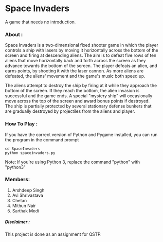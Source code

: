 # Space Invaders
A game that needs no introduction.

### About :
Space Invaders is a two-dimensional fixed shooter game in which the player controls 
a ship with lasers by moving it horizontally across the bottom of the screen and 
firing at descending aliens. 
The aim is to defeat five rows of ten aliens that move horizontally back and forth 
across the screen as they advance towards the bottom of the screen. 
The player defeats an alien, and earns points, by shooting it with the laser cannon. 
As more aliens are defeated, the aliens' movement and the game's music both speed up.

The aliens attempt to destroy the ship by firing at it while they approach the bottom 
of the screen. 
If they reach the bottom, the alien invasion is successful and the game ends. 
A special "mystery ship" will occasionally move across the top of the screen 
and award bonus points if destroyed. 
The ship is partially protected by several stationary defense bunkers that are 
gradually destroyed by projectiles from the aliens and player.

### How To Play :

If you have the correct version of Python and Pygame installed, you can run the program in the command prompt 

```
cd SpaceInvaders
python spaceinvaders.py
```

Note: If you're using Python 3, replace the command "python" with "python3"


### Members:
1. Arshdeep Singh
2. Avi Shrivastava
3. Chetan
4. Mithun Nair
5. Sarthak Modi

##### Disclaimer :
This project is done as an assignment for QSTP.